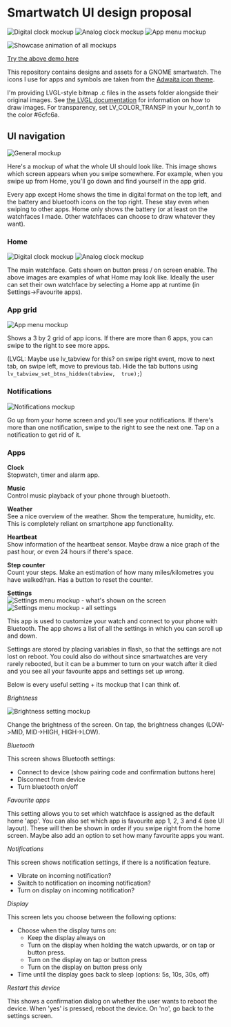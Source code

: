 
# Smartwatch UI design proposal

![Digital clock mockup](design/mockup-clock-digital.png)
![Analog clock mockup](design/mockup-clock-analog.png)
![App menu mockup](design/mockup-appmenu.png)

![Showcase animation of all mockups](design/showcase/PineTimeOS-UI.gif)

[Try the above demo here](https://www.figma.com/proto/Emex60mfx1WePSyYDGaAoB/PineTime-UI-Proposal?node-id=1%3A7&scaling=min-zoom)

This repository contains designs and assets for a GNOME smartwatch. The icons I use for apps and symbols are taken from the [Adwaita icon theme](https://gitlab.gnome.org/GNOME/adwaita-icon-theme).

I'm providing LVGL-style bitmap .c files in the assets folder alongside their original images. See [the LVGL documentation](https://docs.lvgl.io/latest/en/html/widgets/img.html) for information on how to draw images. For transparency, set LV_COLOR_TRANSP in your lv_conf.h to the color #6cfc6a.

## UI navigation

![General mockup](design/mockup.png)

Here's a mockup of what the whole UI should look like. This image shows which screen appears when you swipe somewhere. For example, when you swipe up from Home, you'll go down and find yourself in the app grid.

Every app except Home shows the time in digital format on the top left, and the battery and bluetooth icons on the top right. These stay even when swiping to other apps. Home only shows the battery (or at least on the watchfaces I made. Other watchfaces can choose to draw whatever they want).

### Home

![Digital clock mockup](design/mockup-clock-digital.png)
![Analog clock mockup](design/mockup-clock-analog.png)

The main watchface. Gets shown on button press / on screen enable. The above images are examples of what Home may look like. Ideally the user can set their own watchface by selecting a Home app at runtime (in Settings->Favourite apps).

### App grid

![App menu mockup](os-drawings/appgrid.png)

Shows a 3 by 2 grid of app icons. If there are more than 6 apps, you can swipe to the right to see more apps.

(LVGL: Maybe use lv_tabview for this? on swipe right event, move to next tab, on swipe left, move to previous tab. Hide the tab buttons using `lv_tabview_set_btns_hidden(tabview,  true);`)

### Notifications

![Notifications mockup](os-drawings/notifications.png)

Go up from your home screen and you'll see your notifications. If there's more than one notification, swipe to the right to see the next one. Tap on a notification to get rid of it.

### Apps

**Clock**  
Stopwatch, timer and alarm app.

**Music**  
Control music playback of your phone through bluetooth.

**Weather**  
See a nice overview of the weather. Show the temperature, humidity, etc. This is completely reliant on smartphone app functionality.

**Heartbeat**  
Show information of the heartbeat sensor. Maybe draw a nice graph of the past hour, or even 24 hours if there's space.

**Step counter**  
Count your steps. Make an estimation of how many miles/kilometres you have walked/ran. Has a button to reset the counter.

**Settings**  
![Settings menu mockup - what's shown on the screen](design/mockup-settings-cut.png)
![Settings menu mockup - all settings](design/mockup-settings.png)

This app is used to customize your watch and connect to your phone with Bluetooth. The app shows a list of all the settings in which you can scroll up and down.

Settings are stored by placing variables in flash, so that the settings are not lost on reboot. You could also do without since smartwatches are very rarely rebooted, but it can be a bummer to turn on your watch after it died and you see all your favourite apps and settings set up wrong.

Below is every useful setting + its mockup that I can think of.

*Brightness*

![Brightness setting mockup](design/mockup-settings-brightness.png)

Change the brightness of the screen. On tap, the brightness changes (LOW->MID, MID->HIGH, HIGH->LOW).

*Bluetooth*

This screen shows Bluetooth settings:
- Connect to device (show pairing code and confirmation buttons here)
- Disconnect from device
- Turn bluetooth on/off

*Favourite apps*

This setting allows you to set which watchface is assigned as the default home 'app'. You can also set which app is favourite app 1, 2, 3 and 4 (see UI layout). These will then be shown in order if you swipe right from the home screen. Maybe also add an option to set how many favourite apps you want.

*Notifications*

This screen shows notification settings, if there is a notification feature.
- Vibrate on incoming notification?
- Switch to notification on incoming notification?
- Turn on display on incoming notification?

*Display*

This screen lets you choose between the following options:
- Choose when the display turns on:
	- Keep the display always on
	- Turn on the display when holding the watch upwards, or on tap or button press.
	- Turn on the display on tap or button press
	- Turn on the display on button press only
- Time until the display goes back to sleep (options: 5s, 10s, 30s, off)

*Restart this device*

This shows a confirmation dialog on whether the user wants to reboot the device. When 'yes' is pressed, reboot the device. On 'no', go back to the settings screen.

